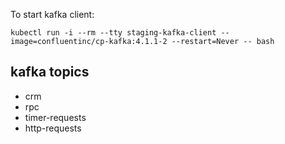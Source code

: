 To start kafka client:

`kubectl run -i --rm --tty staging-kafka-client --image=confluentinc/cp-kafka:4.1.1-2 --restart=Never -- bash`

## kafka topics

* crm
* rpc
* timer-requests
* http-requests
